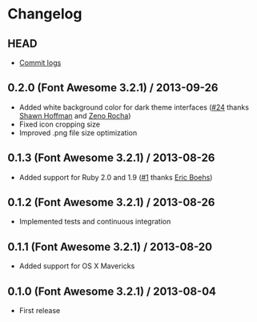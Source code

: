 # Changelog

## HEAD

- [Commit logs](https://github.com/ruedap/alfred2-font-awesome-workflow/compare/0.2.0...master)

## 0.2.0 (Font Awesome 3.2.1) / 2013-09-26

- Added white background color for dark theme interfaces ([#24](https://github.com/ruedap/alfred2-font-awesome-workflow/issues/24) thanks [Shawn Hoffman](https://github.com/shawnphoffman) and [Zeno Rocha](https://github.com/zenorocha))
- Fixed icon cropping size
- Improved .png file size optimization

## 0.1.3 (Font Awesome 3.2.1) / 2013-08-26

- Added support for Ruby 2.0 and 1.9 ([#1](https://github.com/ruedap/alfred2-font-awesome-workflow/issues/1) thanks [Eric Boehs](https://github.com/ericboehs))

## 0.1.2 (Font Awesome 3.2.1) / 2013-08-26

- Implemented tests and continuous integration

## 0.1.1 (Font Awesome 3.2.1) / 2013-08-20

- Added support for OS X Mavericks

## 0.1.0 (Font Awesome 3.2.1) / 2013-08-04

- First release
